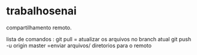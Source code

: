 # trabalhosenai
compartilhamento remoto. 

lista de comandos : git  pull = atualizar os arquivos no branch atual
git push -u origin master =enviar arquivos/ diretorios para o remoto
